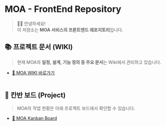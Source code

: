 # MOA - FrontEnd Repository

> 👋👋 안녕하세요!  
> 이 저장소는 **MOA 서비스의 프론트엔드 레포지토리**입니다.
> <br/>

## 📚 프로젝트 문서 (WIKI)

> 현재 MOA의 **일정, 설계, 기능 정의 등 주요 문서**는 Wiki에서 관리하고 있습니다.

- [🔗 MOA WIKI 바로가기](https://github.com/100-hours-a-week/4-bull4zo-wiki/wiki)<br/>
  <br/>

## 📌 칸반 보드 (Project)

> MOA의 작업 현황은 아래 프로젝트 보드에서 확인할 수 있습니다.

- [🔗 MOA Kanban Board](https://github.com/orgs/100-hours-a-week/projects/130)<br/>
